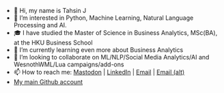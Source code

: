 - 👋 Hi, my name is Tahsin J
- 👀 I’m interested in Python, Machine Learning, Natural Language Processing and AI.
- 🎓 I have studied the Master of Science in Business Analytics, MSc(BA), at the HKU Business School
- 🌱 I’m currently learning even more about Business Analytics
- 💞️ I’m looking to collaborate on ML/NLP/Social Media Analytics/AI and WesnothWML/Lua campaigns/add-ons
- 📫 How to reach me: <a rel="me" href="https://mas.to/@knyghtmare">Mastodon</a> | <a rel="me" href="https://www.linkedin.com/in/tahsinjahin/">LinkedIn</a> | <a rel="me" href="mailto:tahsinjahinkhalid@gmail.com">Email</a> | <a rel="me" href="mailto:khalidtahsinjahin@gmail.com">Email (alt)</a>
- [My main Github account](https://github.com/knyghtmare)

<!---
knyghtmare/knyghtmare is a ✨ special ✨ repository because its `README.md` (this file) appears on your GitHub profile.
You can click the Preview link to take a look at your changes.
--->
